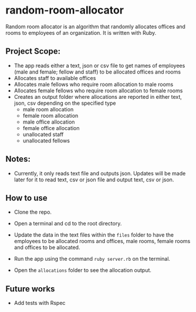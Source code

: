 # random-room-allocator

Random room allocator is an algorithm that randomly allocates offices and rooms to employees of an organization. It is written with Ruby.

## Project Scope:

- The app reads either a text, json or csv file to get names of employees (male and female; fellow and staff) to be allocated offices and rooms
- Allocates staff to available offices
- Allocates male fellows who require room allocation to male rooms
- Allocates female fellows who require room allocation to female rooms
- Creates an output folder where allocations are reported in either text, json, csv depending on the specified type
  - male room allocation
  - female room allocation
  - male office allocation
  - female office allocation
  - unallocated staff
  - unallocated fellows

## Notes:

- Currently, it only reads text file and outputs json. Updates will be made later for it to read text, csv or json file and output text, csv or json.

## How to use

- Clone the repo.

- Open a terminal and cd to the root directory.

- Update the data in the text files within the `files` folder to have the employees to be allocated rooms and offices, male rooms, female rooms and offices to be allocated.

- Run the app using the command `ruby server.rb` on the terminal.

- Open the `allocations` folder to see the allocation output.

## Future works

- Add tests with Rspec

